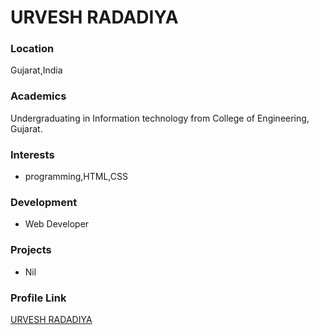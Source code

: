 # URVESH RADADIYA

### Location

Gujarat,India

### Academics

Undergraduating in Information technology from College of Engineering, Gujarat.

### Interests

- programming,HTML,CSS

### Development

- Web Developer

### Projects

- Nil

### Profile Link

[URVESH RADADIYA](https://github.com/URVESH1121)
